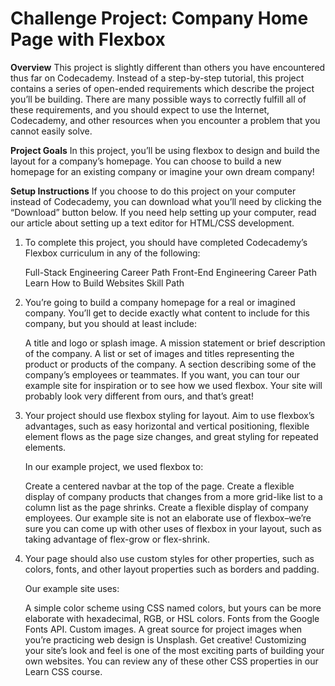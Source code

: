# Challenge Project: Company Home Page with Flexbox

**Overview**
​This project is slightly different than others you have encountered thus far on Codecademy. Instead of a step-by-step tutorial, this project contains a series of open-ended requirements which describe the project you’ll be building. There are many possible ways to correctly fulfill all of these requirements, and you should expect to use the Internet, Codecademy, and other resources when you encounter a problem that you cannot easily solve.​

**Project Goals**
In this project, you’ll be using flexbox to design and build the layout for a company’s homepage. You can choose to build a new homepage for an existing company or imagine your own dream company!​

**Setup Instructions**
If you choose to do this project on your computer instead of Codecademy, you can download what you’ll need by clicking the “Download” button below. If you need help setting up your computer, read our article about setting up a text editor for HTML/CSS development.

1. To complete this project, you should have completed Codecademy’s Flexbox curriculum in any of the following:

    Full-Stack Engineering Career Path
    Front-End Engineering Career Path
    Learn How to Build Websites Skill Path

2. You’re going to build a company homepage   for a real or imagined company. You’ll get to decide exactly what content to include for this company, but you should at least include:

    A title and logo or splash image.
    A mission statement or brief description of the company.
A list or set of images and titles representing the product or products of the company.
A section describing some of the company’s employees or teammates.
If you want, you can tour our example site for inspiration or to see how we used flexbox. Your site will probably look very different from ours, and that’s great!

3. Your project should use flexbox styling for layout. Aim to use flexbox’s advantages, such as easy horizontal and vertical positioning, flexible element flows as the page size changes, and great styling for repeated elements.

    In our example project, we used flexbox to:

    Create a centered navbar at the top of the page.
Create a flexible display of company products that changes from a more grid-like list to a column list as the page shrinks.
Create a flexible display of company employees.
Our example site is not an elaborate use of flexbox–we’re sure you can come up with other uses of flexbox in your layout, such as taking advantage of flex-grow or flex-shrink.

4. Your page should also use custom styles for other properties, such as colors, fonts, and other layout properties such as borders and padding.

    Our example site uses:

    A simple color scheme using CSS named colors, but yours can be more elaborate with hexadecimal, RGB, or HSL colors.
        Fonts from the Google Fonts API.
Custom images. A great source for project images when you’re practicing web design is Unsplash.
Get creative! Customizing your site’s look and feel is one of the most exciting parts of building your own websites. You can review any of these other CSS properties in our Learn CSS course.
